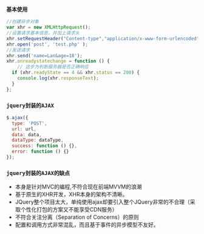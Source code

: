 ### `基本使用`
```js
//创建异步对象  
var xhr = new XMLHttpRequest();
//设置请求基本信息，并加上请求头
xhr.setRequestHeader("Content-type","application/x-www-form-urlencoded");
xhr.open('post', 'test.php' );
//发送请求
xhr.send('name=Lan&age=18');
xhr.onreadystatechange = function () {
    // 这步为判断服务器是否正确响应
  if (xhr.readyState == 4 && xhr.status == 200) {
    console.log(xhr.responseText);
  } 
};
```

### `jquery封装的AJAX`
```js
$.ajax({
  type: 'POST',
  url: url,
  data: data,
  dataType: dataType,
  success: function () {},
  error: function () {}
});
```
### `jquery封装的AJAX的缺点`
* 本身是针对MVC的编程,不符合现在前端MVVM的浪潮
* 基于原生的XHR开发，XHR本身的架构不清晰。
* JQuery整个项目太大，单纯使用ajax却要引入整个JQuery非常的不合理（采取个性化打包的方案又不能享受CDN服务）
* 不符合关注分离（Separation of Concerns）的原则
* 配置和调用方式非常混乱，而且基于事件的异步模型不友好。